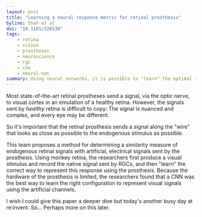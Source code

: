 ```yaml
---
layout: post
title: "Learning a neural response metric for retinal prosthesis"
byline: Shah et al
doi: "10.1101/226530"
tags:
    - retina
    - vision
    - prostheses
    - neuroscience
    - rgc
    - cnn
    - neural-net
summary: Using neural networks, it is possible to "learn" the optimal signals to send with a retinal prosthesis to most closely emulate the signals sent by the healthy retinal cells.
---
```


Most state-of-the-art retinal prostheses send a signal, via the optic nerve, to visual cortex in an emulation of a healthy retina. However, the signals sent by _healthy_ retina is difficult to copy: The signal is nuanced and complex, and every eye may be different.

So it's important that the retinal prosthesis sends a signal along the "wire" that looks as close as possible to the endogenous stimulus as possible.

This team proposes a method for determining a similarity measure of endogenous retinal signals with artificial, electrical signals sent by the prosthesis. Using monkey retina, the researchers first produce a visual stimulus and record the native signal sent by RGCs, and then "learn" the correct way to represent this response using the prosthesis. Because the hardware of the prosthesis is limited, the researchers found that a CNN was the best way to learn the right configuration to represent visual signals using the artificial channels.

I wish I could give this paper a deeper dive but today's another busy day at re:invent. So... Perhaps more on this later.
